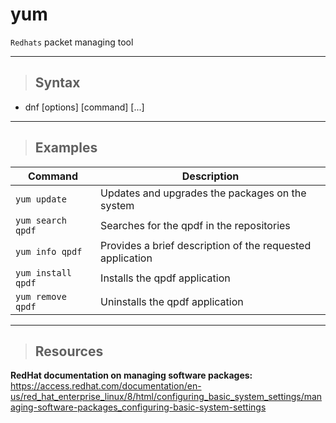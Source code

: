 # yum

`Redhats` packet managing tool

---

> ## **Syntax**

- dnf [options] [command] [<args>...]

---

> ## **Examples**

| **Command**   | **Description**   |
| --------------|-------------------|
| `yum update` | Updates and upgrades the packages on the system |
| `yum search qpdf` | Searches for the qpdf in the repositories |
| `yum info qpdf` | Provides a brief description of the requested application |
| `yum install qpdf` | Installs the qpdf application |
| `yum remove qpdf`| Uninstalls the qpdf application |

---

> ## **Resources**

**RedHat documentation on managing software packages:** https://access.redhat.com/documentation/en-us/red_hat_enterprise_linux/8/html/configuring_basic_system_settings/managing-software-packages_configuring-basic-system-settings
